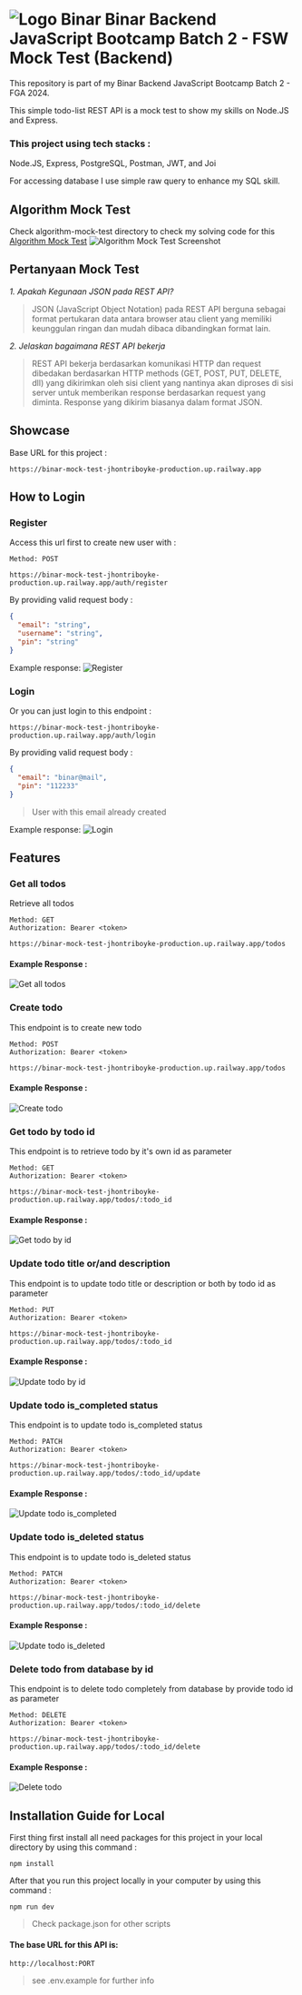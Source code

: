 # ![Logo Binar](./screenshots/logo_binar.png) Binar Backend JavaScript Bootcamp Batch 2 - FSW Mock Test (Backend)

This repository is part of my Binar Backend JavaScript Bootcamp Batch 2 - FGA 2024.

This simple todo-list REST API is a mock test to show my skills on Node.JS and Express.

### This project using tech stacks :

Node.JS, Express, PostgreSQL, Postman, JWT, and Joi

For accessing database I use simple raw query to enhance my SQL skill.

## Algorithm Mock Test

Check algorithm-mock-test directory to check my solving code for this [Algorithm Mock Test](https://www.hackerrank.com/test/143hd7jsid6/questions)
![Algorithm Mock Test Screenshot](./screenshots/algorithm-mock-test.png)

## Pertanyaan Mock Test

_1. Apakah Kegunaan JSON pada REST API?_

> JSON (JavaScript Object Notation) pada REST API berguna sebagai format pertukaran data antara browser atau client yang memiliki keunggulan ringan dan mudah dibaca dibandingkan format lain.

_2. Jelaskan bagaimana REST API bekerja_

> REST API bekerja berdasarkan komunikasi HTTP dan request dibedakan berdasarkan HTTP methods (GET, POST, PUT, DELETE, dll) yang dikirimkan oleh sisi client yang nantinya akan diproses di sisi server untuk memberikan response berdasarkan request yang diminta. Response yang dikirim biasanya dalam format JSON.

## Showcase

Base URL for this project :

```
https://binar-mock-test-jhontriboyke-production.up.railway.app
```

## How to Login

### Register

Access this url first to create new user with :

```
Method: POST

https://binar-mock-test-jhontriboyke-production.up.railway.app/auth/register
```

By providing valid request body :

```json
{
  "email": "string",
  "username": "string",
  "pin": "string"
}
```

Example response:
![Register](./screenshots/user_created.png)

### Login

Or you can just login to this endpoint :

```
https://binar-mock-test-jhontriboyke-production.up.railway.app/auth/login
```

By providing valid request body :

```json
{
  "email": "binar@mail",
  "pin": "112233"
}
```

> User with this email already created

Example response:
![Login](./screenshots/login_success.png)

## Features

### Get all todos

Retrieve all todos

```
Method: GET
Authorization: Bearer <token>

https://binar-mock-test-jhontriboyke-production.up.railway.app/todos
```

#### Example Response :

![Get all todos](./screenshots/get_all_todos.png)

### Create todo

This endpoint is to create new todo

```
Method: POST
Authorization: Bearer <token>

https://binar-mock-test-jhontriboyke-production.up.railway.app/todos
```

#### Example Response :

![Create todo](./screenshots/create_todo.png)

### Get todo by todo id

This endpoint is to retrieve todo by it's own id as parameter

```
Method: GET
Authorization: Bearer <token>

https://binar-mock-test-jhontriboyke-production.up.railway.app/todos/:todo_id
```

#### Example Response :

![Get todo by id](./screenshots/get_todo_by_id.png)

### Update todo title or/and description

This endpoint is to update todo title or description or both by todo id as parameter

```
Method: PUT
Authorization: Bearer <token>

https://binar-mock-test-jhontriboyke-production.up.railway.app/todos/:todo_id
```

#### Example Response :

![Update todo by id](./screenshots/update_todo.png)

### Update todo is_completed status

This endpoint is to update todo is_completed status

```
Method: PATCH
Authorization: Bearer <token>

https://binar-mock-test-jhontriboyke-production.up.railway.app/todos/:todo_id/update
```

#### Example Response :

![Update todo is_completed](./screenshots/update_todo_is_completed.png)

### Update todo is_deleted status

This endpoint is to update todo is_deleted status

```
Method: PATCH
Authorization: Bearer <token>

https://binar-mock-test-jhontriboyke-production.up.railway.app/todos/:todo_id/delete
```

#### Example Response :

![Update todo is_deleted](./screenshots/update_todo_is_deleted.png)

### Delete todo from database by id

This endpoint is to delete todo completely from database by provide todo id as parameter

```
Method: DELETE
Authorization: Bearer <token>

https://binar-mock-test-jhontriboyke-production.up.railway.app/todos/:todo_id/delete
```

#### Example Response :

![Delete todo](./screenshots/todo_deleted.png)

## Installation Guide for Local

First thing first install all need packages for this project in your local directory by using this command :

```
npm install
```

After that you run this project locally in your computer by using this command :

```
npm run dev
```

> Check package.json for other scripts

#### The base URL for this API is:

```
http://localhost:PORT
```

> see .env.example for further info
